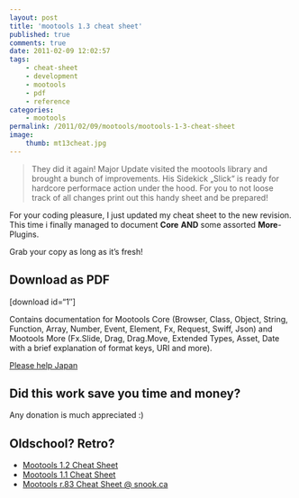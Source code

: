 ```yaml
---
layout: post
title: 'mootools 1.3 cheat sheet'
published: true
comments: true
date: 2011-02-09 12:02:57
tags:
    - cheat-sheet
    - development
    - mootools
    - pdf
    - reference
categories:
    - mootools
permalink: /2011/02/09/mootools/mootools-1-3-cheat-sheet
image:
    thumb: mt13cheat.jpg
---
```

> They did it again! Major Update visited the mootools library and brought a bunch of improvements. His Sidekick &#8222;Slick&#8220; is ready for hardcore performace action under the hood. For you to not loose track of all changes print out this handy sheet and be prepared!


For your coding pleasure, I just updated my cheat sheet to the new revision. This time i finally managed to document **Core** **AND** some assorted **More**-Plugins.

Grab your copy as long as it&#8217;s fresh!

## Download as PDF

[download id=&#8220;1&#8243;]

Contains documentation for Mootools Core (Browser, Class, Object, String, Function, Array, Number, Event, Element, Fx, Request, Swiff, Json) and Mootools More (Fx.Slide, Drag, Drag.Move, Extended Types, Asset, Date with a brief explanation of format keys, URI and more).

[Please help Japan][1]

## Did this work save you time and money?

Any donation is much appreciated :)

## Oldschool? Retro?

  * [Mootools 1.2 Cheat Sheet][2] 
  * [Mootools 1.1 Cheat Sheet][3] 
  * [Mootools r.83 Cheat Sheet @ snook.ca][4]

 [1]: http://mediavrog.net/blog/2011/03/17/help-japan/hilfe-fur-japan
 [2]: http://mediavrog.net/blog/2008/06/11/mootools/mootools-12-cheat-sheet/
 [3]: http://mediavrog.net/blog/2007/06/15/mootools/mootools-cheat-sheet/
 [4]: http://snook.ca/archives/javascript/mootools_r83_cheatsheet